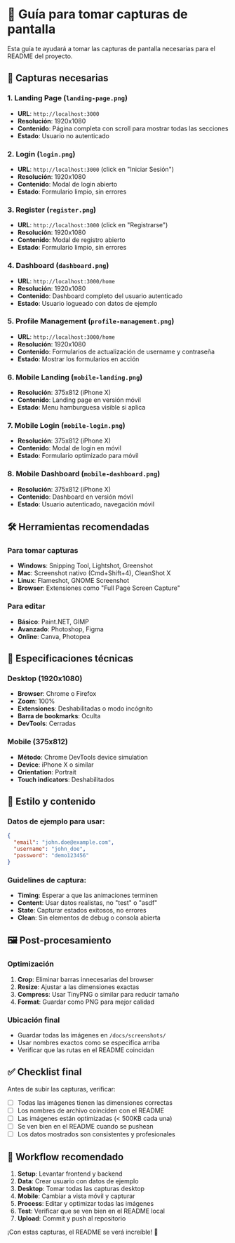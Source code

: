 # 📸 Guía para tomar capturas de pantalla

Esta guía te ayudará a tomar las capturas de pantalla necesarias para el README del proyecto.

## 🎯 Capturas necesarias

### 1. Landing Page (`landing-page.png`)
- **URL**: `http://localhost:3000`
- **Resolución**: 1920x1080
- **Contenido**: Página completa con scroll para mostrar todas las secciones
- **Estado**: Usuario no autenticado

### 2. Login (`login.png`)
- **URL**: `http://localhost:3000` (click en "Iniciar Sesión")
- **Resolución**: 1920x1080
- **Contenido**: Modal de login abierto
- **Estado**: Formulario limpio, sin errores

### 3. Register (`register.png`)
- **URL**: `http://localhost:3000` (click en "Registrarse")
- **Resolución**: 1920x1080
- **Contenido**: Modal de registro abierto
- **Estado**: Formulario limpio, sin errores

### 4. Dashboard (`dashboard.png`)
- **URL**: `http://localhost:3000/home`
- **Resolución**: 1920x1080
- **Contenido**: Dashboard completo del usuario autenticado
- **Estado**: Usuario logueado con datos de ejemplo

### 5. Profile Management (`profile-management.png`)
- **URL**: `http://localhost:3000/home`
- **Resolución**: 1920x1080
- **Contenido**: Formularios de actualización de username y contraseña
- **Estado**: Mostrar los formularios en acción

### 6. Mobile Landing (`mobile-landing.png`)
- **Resolución**: 375x812 (iPhone X)
- **Contenido**: Landing page en versión móvil
- **Estado**: Menu hamburguesa visible si aplica

### 7. Mobile Login (`mobile-login.png`)
- **Resolución**: 375x812 (iPhone X)
- **Contenido**: Modal de login en móvil
- **Estado**: Formulario optimizado para móvil

### 8. Mobile Dashboard (`mobile-dashboard.png`)
- **Resolución**: 375x812 (iPhone X)
- **Contenido**: Dashboard en versión móvil
- **Estado**: Usuario autenticado, navegación móvil

## 🛠️ Herramientas recomendadas

### Para tomar capturas
- **Windows**: Snipping Tool, Lightshot, Greenshot
- **Mac**: Screenshot nativo (Cmd+Shift+4), CleanShot X
- **Linux**: Flameshot, GNOME Screenshot
- **Browser**: Extensiones como "Full Page Screen Capture"

### Para editar
- **Básico**: Paint.NET, GIMP
- **Avanzado**: Photoshop, Figma
- **Online**: Canva, Photopea

## 📐 Especificaciones técnicas

### Desktop (1920x1080)
- **Browser**: Chrome o Firefox
- **Zoom**: 100%
- **Extensiones**: Deshabilitadas o modo incógnito
- **Barra de bookmarks**: Oculta
- **DevTools**: Cerradas

### Mobile (375x812)
- **Método**: Chrome DevTools device simulation
- **Device**: iPhone X o similar
- **Orientation**: Portrait
- **Touch indicators**: Deshabilitados

## 🎨 Estilo y contenido

### Datos de ejemplo para usar:
```json
{
  "email": "john.doe@example.com",
  "username": "john_doe",
  "password": "demo123456"
}
```

### Guidelines de captura:
- **Timing**: Esperar a que las animaciones terminen
- **Content**: Usar datos realistas, no "test" o "asdf"
- **State**: Capturar estados exitosos, no errores
- **Clean**: Sin elementos de debug o consola abierta

## 🖼️ Post-procesamiento

### Optimización
1. **Crop**: Eliminar barras innecesarias del browser
2. **Resize**: Ajustar a las dimensiones exactas
3. **Compress**: Usar TinyPNG o similar para reducir tamaño
4. **Format**: Guardar como PNG para mejor calidad

### Ubicación final
- Guardar todas las imágenes en `/docs/screenshots/`
- Usar nombres exactos como se especifica arriba
- Verificar que las rutas en el README coincidan

## ✅ Checklist final

Antes de subir las capturas, verificar:
- [ ] Todas las imágenes tienen las dimensiones correctas
- [ ] Los nombres de archivo coinciden con el README
- [ ] Las imágenes están optimizadas (< 500KB cada una)
- [ ] Se ven bien en el README cuando se pushean
- [ ] Los datos mostrados son consistentes y profesionales

## 🚀 Workflow recomendado

1. **Setup**: Levantar frontend y backend
2. **Data**: Crear usuario con datos de ejemplo
3. **Desktop**: Tomar todas las capturas desktop
4. **Mobile**: Cambiar a vista móvil y capturar
5. **Process**: Editar y optimizar todas las imágenes
6. **Test**: Verificar que se ven bien en el README local
7. **Upload**: Commit y push al repositorio

¡Con estas capturas, el README se verá increíble! 🎉
